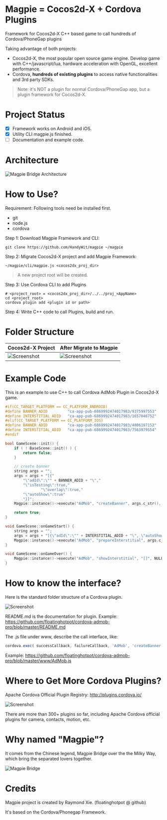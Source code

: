 # Magpie = Cocos2d-X + Cordova Plugins #

Framework for Cocos2d-X C++ based game to call hundreds of Cordova/PhoneGap plugins

Taking advantage of both projects:
* Cocos2d-X, the most popular open source game engine. Develop game with C++/javascript/lua, hardware acceleration with OpenGL, excellent performance.
* Cordova, **hundreds of existing plugins** to access native functionalities and 3rd party SDKs.

>Note: it's NOT a plugin for normal Cordova/PhoneGap app, but a plugin framework for Cocos2d-X. 

# Project Status #

* [x] Framework works on Android and iOS.
* [x] Utility CLI magpie.js finished.
* [ ] Documentation and example code.

# Architecture #

![Magpie Bridge Architecture](docs/architecture.jpg)

# How to Use? #

Requirement: Following tools need be installed first.
* git
* node.js
* cordova

Step 1: Download Magpie Framework and CLI:

```
git clone https://github.com/HandyWit/magpie ~/magpie
```

Step 2: Migrate Cocos2d-X project and add Magpie Framework:

```
~/magpie/cli/magpie.js <cocos2dx_proj_dir> 
```

> A new project root will be created. 

Step 3: Use Cordova CLI to add Plugins

```
# <project_root> = <cocos2dx_proj_dir>/../../proj_<AppName>
cd <project_root>
cordova plugin add <plugin id or path>
```

Step 4: Write C++ code to call Plugins, build and run.

# Folder Structure #

Cocos2d-X Project | After Migrate to Magpie
------------------|-----------------------
![Screenshot](docs/cocos2dx_folders.png) | ![Screenshot](docs/magpie_folders.png) 

# Example Code #

This is an example to use C++ to call Cordova AdMob Plugin in Cocos2d-X game.

```c
#if(CC_TARGET_PLATFORM == CC_PLATFORM_ANDROID)
#define BANNER_ADID 		"ca-app-pub-6869992474017983/9375997553"
#define INTERSTITIAL_ADID	"ca-app-pub-6869992474017983/1657046752"
#elif(CC_TARGET_PLATFORM == CC_PLATFORM_IOS)
#define BANNER_ADID 		"ca-app-pub-6869992474017983/4806197152"
#define INTERSTITIAL_ADID	"ca-app-pub-6869992474017983/7563979554"
#endif

bool GameScene::init() {
    if ( ! BaseScene::init() ) {
        return false;
    }

    // create banner
	string args = "";
	args = args + "[{"
		"\"adId\":\"" + BANNER_ADID + "\","
		"\"isTesting\":true,"
                "\"overlap\":true,"
		"\"autoShow\":true"
		"}]";
	Magpie::instance()->execute("AdMob", "createBanner", args.c_str(), NULL, NULL);

    return true;
}

void GameScene::onGameStart() {
	string args = "";
	args = args + "[{\"adId\":\"" + INTERSTITIAL_ADID + "\", \"autoShow\":false}]";
	Magpie::instance()->execute("AdMob", "prepareInterstitial", args.c_str(), NULL, NULL);
}

void GameScene::onGameOver() {
	Magpie::instance()->execute("AdMob", "showInterstitial", "[]", NULL, NULL);
}

```

# How to know the interface? #

Here is the standard folder structure of a Cordova plugin.

![Screenshot](docs/plugin_folders.png)

README.md is the documentation for plugin. 
Example: https://github.com/floatinghotpot/cordova-admob-pro/blob/master/README.md

The .js file under www, describe the call interface, like:
```javascript
cordova.exec( successCallback, failureCallback, 'AdMob', 'createBanner', [ options ] );
```
Example: https://github.com/floatinghotpot/cordova-admob-pro/blob/master/www/AdMob.js

# Where to Get More Cordova Plugins? #

Apache Cordova Official Plugin Registry: http://plugins.cordova.io/

![Screenshot](docs/plugin_registry.jpg)

There are more than 300+ plugins so far, including Apache Cordova official plugins for camera, contacts, motion, etc.

# Why named "Magpie"? #

It comes from the Chinese legend, Magpie Bridge over the the Milky Way, which bring the separated lovers together.

![Magpie Bridge](docs/legend.jpg)

# Credits #

Magpie project is created by Raymond Xie. (floatinghotpot @ github)

It's based on the Cordova/Phonegap Framework.


